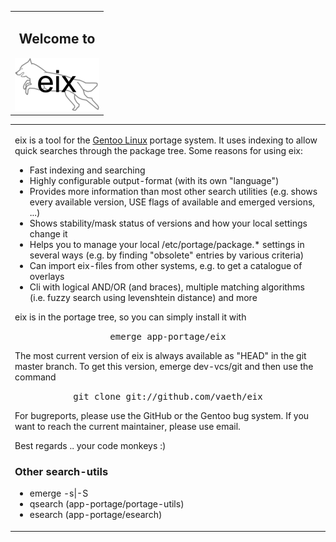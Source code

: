 <!-- <!DOCTYPE HTML PUBLIC "-//W3C//DTD HTML 4.01 Transitional//EN"> -->
<html>
<head>
   <meta http-equiv="Content-Type" content="text/html; charset=iso-8859-1">
   <title>eix - search util for Gentoo's portage</title>
</head>
<body>
<!-- content -->
<table BORDER=0 CELLSPACING=0 CELLPADDING=0 WIDTH="100%" >
<tr VALIGN=TOP>
<td align=center>
<h2>Welcome to</h2>
<img alt="eix" title="The wild eix fox!" id="fox" src="eix.png">
</td>
</tr>
</table>
<table>
<tr VALIGN=TOP>
<td>
<p>eix is a tool for the <a href="http://gentoo.org/">Gentoo Linux</a>
portage system. It uses indexing to allow quick searches through the package tree.
Some reasons for using eix:
<ul>
	<li>Fast indexing and searching</li>
	<li>Highly configurable output-format (with its own "language")</li>
	<li>Provides more information than most other search utilities (e.g. shows every available version, USE flags of available and emerged versions, ...)</li>
	<li>Shows stability/mask status of versions and how your local settings change it</li>
	<li>Helps you to manage your local /etc/portage/package.* settings in several ways (e.g. by finding "obsolete" entries by various criteria)</li>
	<li>Can import eix-files from other systems, e.g. to get a catalogue of overlays</li>
	<li>Cli with logical AND/OR (and braces), multiple matching algorithms (i.e. fuzzy search using levenshtein distance) and more</li>
</ul>
<p>eix is in the portage tree, so you can simply install it with
<p><center><tt>emerge app-portage/eix</tt></center>
<p>The most current version of eix is always available as "HEAD" in the git master branch.
To get this version, emerge dev-vcs/git and then use the command
<p><center><tt>git clone git://github.com/vaeth/eix</tt></center>
<p>For bugreports, please use the GitHub or the Gentoo bug system.
If you want to reach the current maintainer, please use email.

<p>Best regards .. your code monkeys :)

<h3>Other search-utils</h3>
<ul>
	<li>emerge -s|-S</li>
	<li>qsearch (app-portage/portage-utils)</li>
	<li>esearch (app-portage/esearch)</li>
</ul>
</td>
</tr>
</table>
<!-- end content -->

</body>
</html>
